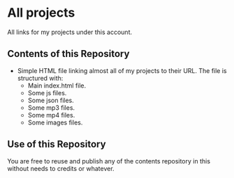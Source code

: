 # All projects
All links for my projects under this account.

## Contents of this Repository

- Simple HTML file linking almost all of my projects to their URL. The file is structured with:
  - Main index.html file.
  - Some js files.
  - Some json files.
  - Some mp3 files.
  - Some mp4 files.
  - Some images files.

## Use of this Repository
You are free to reuse and publish any of the contents repository in this without needs to credits or whatever.
